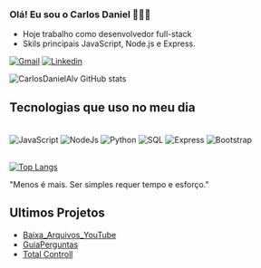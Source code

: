 ### Olá! Eu sou o Carlos Daniel 👨🏽‍💻
- Hoje trabalho como desenvolvedor full-stack
- Skils principais JavaScript, Node.js e Express.



[![Gmail](https://img.shields.io/badge/Gmail-D14836?style=for-the-badge&logo=gmail&logoColor=white)](carlosdalves.ads@gmail.com) [![Linkedin](	https://img.shields.io/badge/LinkedIn-0077B5?style=for-the-badge&logo=linkedin&logoColor=white)](https://www.linkedin.com/in/carlosdalves/)

![CarlosDanielAlv GitHub stats](https://github-readme-stats.vercel.app/api?username=CarlosDanielAlv&show_icons=true&theme=radical)

## Tecnologias que uso no meu dia

<div style="display: inline_block"><br/>
    <img align ="center" alt="JavaScript" src="https://img.shields.io/badge/JavaScript-F7DF1E?style=for-the-badge&logo=javascript&logoColor=black" />
    <img align ="center" alt="NodeJs" src="https://img.shields.io/badge/Node.js-43853D?style=for-the-badge&logo=node.js&logoColor=white"/>
    <img align ="center" alt="Python" src="https://img.shields.io/badge/Python-14354C?style=for-the-badge&logo=python&logoColor=white"/>
    <img align ="center" alt="SQL" src="https://img.shields.io/badge/MySQL-00000F?style=for-the-badge&logo=mysql&logoColor=white"/>
    <img align ="center" alt="Express" src="https://img.shields.io/badge/Express.js-404D59?style=for-the-badge"/>
    <img align ="center" alt="Bootstrap" src="https://img.shields.io/badge/Bootstrap-563D7C?style=for-the-badge&logo=bootstrap&logoColor=white"/>
</div><br/>

[![Top Langs](https://github-readme-stats.vercel.app/api/top-langs/?username=CarlosDanielAlv&layout=compact)](https://github.com/CarlosDanielAlv/github-readme-stats)

"Menos é mais. Ser simples requer tempo e esforço."

## Ultimos Projetos
- [Baixa_Arquivos_YouTube](https://github.com/CarlosDanielAlv/Baixa_Videos_Youtube)
- [GuiaPerguntas](https://github.com/CarlosDanielAlv/GuiaPerguntas)
- [Total Controll](https://www.totalcontroll.com.br/)


